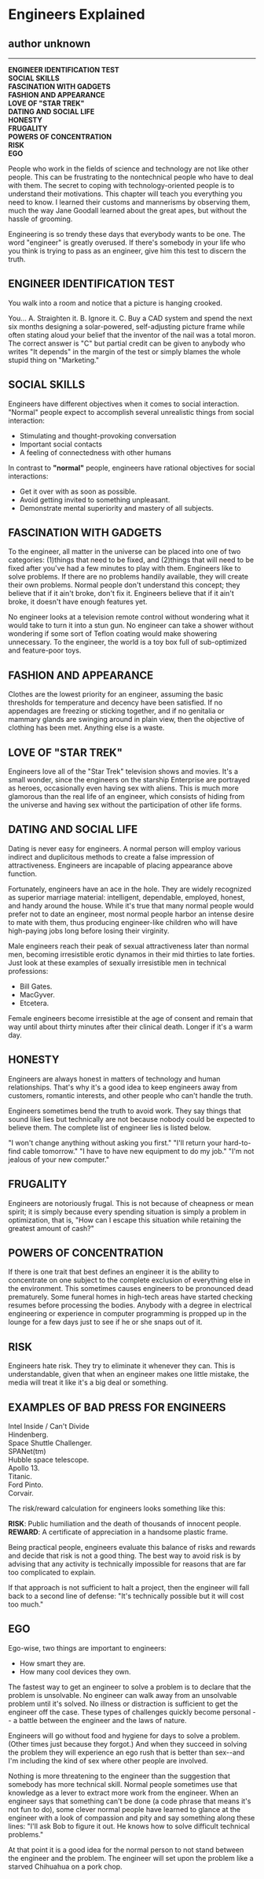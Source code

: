 # Engineers Explained
## author unknown
---

**ENGINEER IDENTIFICATION TEST** </br>
**SOCIAL SKILLS** </br>
**FASCINATION WITH GADGETS** </br>
**FASHION AND APPEARANCE** </br>
**LOVE OF "STAR TREK"** </br>
**DATING AND SOCIAL LIFE** </br>
**HONESTY** </br>
**FRUGALITY** </br>
**POWERS OF CONCENTRATION** </br>
**RISK** </br>
**EGO** </br>

People who work in the fields of science and technology are not like other people. This can be frustrating to the nontechnical people who have to deal with them. The secret to coping with technology-oriented people is to understand their motivations. This chapter will teach you everything you need to know. I learned their customs and mannerisms by observing them, much the way Jane Goodall learned about the great apes, but without the hassle of grooming.

Engineering is so trendy these days that everybody wants to be one. The word "engineer" is greatly overused. If there's somebody in your life who you think is trying to pass as an engineer, give him this test to discern the truth.

## ENGINEER IDENTIFICATION TEST

You walk into a room and notice that a picture is hanging crooked.

You...
A. Straighten it.
B. Ignore it.
C. Buy a CAD system and spend the next six months designing a solar-powered, self-adjusting picture frame while often stating aloud your belief that the inventor of the nail was a total moron.
The correct answer is "C" but partial credit can be given to anybody who writes "It depends" in the margin of the test or simply blames the whole stupid thing on "Marketing."

## SOCIAL SKILLS

Engineers have different objectives when it comes to social interaction. "Normal" people expect to accomplish several unrealistic things from social interaction:

- Stimulating and thought-provoking conversation
- Important social contacts
- A feeling of connectedness with other humans

In contrast to __"normal"__ people, engineers have rational objectives for social interactions:

- Get it over with as soon as possible.
- Avoid getting invited to something unpleasant.
- Demonstrate mental superiority and mastery of all subjects.

## FASCINATION WITH GADGETS

To the engineer, all matter in the universe can be placed into one of two categories: (1)things that need to be fixed, and (2)things that will need to be fixed after you've had a few minutes to play with them. Engineers like to solve problems. If there are no problems handily available, they will create their own problems. Normal people don't understand this concept; they believe that if it ain't broke, don't fix it. Engineers believe that if it ain't broke, it doesn't have enough features yet.

No engineer looks at a television remote control without wondering what it would take to turn it into a stun gun. No engineer can take a shower without wondering if some sort of Teflon coating would make showering unnecessary. To the engineer, the world is a toy box full of sub-optimized and feature-poor toys.

## FASHION AND APPEARANCE

Clothes are the lowest priority for an engineer, assuming the basic thresholds for temperature and decency have been satisfied. If no appendages are freezing or sticking together, and if no genitalia or mammary glands are swinging around in plain view, then the objective of clothing has been met. Anything else is a waste.

## LOVE OF "STAR TREK"

Engineers love all of the "Star Trek" television shows and movies. It's a small wonder, since the engineers on the starship Enterprise are portrayed as heroes, occasionally even having sex with aliens. This is much more glamorous than the real life of an engineer, which consists of hiding from the universe and having sex without the participation of other life forms.

## DATING AND SOCIAL LIFE

Dating is never easy for engineers. A normal person will employ various indirect and duplicitous methods to create a false impression of attractiveness. Engineers are incapable of placing appearance above function.

Fortunately, engineers have an ace in the hole. They are widely recognized as superior marriage material: intelligent, dependable, employed, honest, and handy around the house. While it's true that many normal people would prefer not to date an engineer, most normal people harbor an intense desire to mate with them, thus producing engineer-like children who will have high-paying jobs long before losing their virginity.

Male engineers reach their peak of sexual attractiveness later than normal men, becoming irresistible erotic dynamos in their mid thirties to late forties. Just look at these examples of sexually irresistible men in technical professions:

- Bill Gates.
- MacGyver.
- Etcetera.

Female engineers become irresistible at the age of consent and remain that way until about thirty minutes after their clinical death. Longer if it's a warm day.

## HONESTY

Engineers are always honest in matters of technology and human relationships. That's why it's a good idea to keep engineers away from customers, romantic interests, and other people who can't handle the truth.

Engineers sometimes bend the truth to avoid work. They say things that sound like lies but technically are not because nobody could be expected to believe them. The complete list of engineer lies is listed below.

"I won't change anything without asking you first."
"I'll return your hard-to-find cable tomorrow."
"I have to have new equipment to do my job."
"I'm not jealous of your new computer."

## FRUGALITY

Engineers are notoriously frugal. This is not because of cheapness or mean spirit; it is simply because every spending situation is simply a problem in optimization, that is, "How can I escape this situation while retaining the greatest amount of cash?"

## POWERS OF CONCENTRATION

If there is one trait that best defines an engineer it is the ability to concentrate on one subject to the complete exclusion of everything else in the environment. This sometimes causes engineers to be pronounced dead prematurely. Some funeral homes in high-tech areas have started checking resumes before processing the bodies. Anybody with a degree in electrical engineering or experience in computer programming is propped up in the lounge for a few days just to see if he or she snaps out of it.

## RISK

Engineers hate risk. They try to eliminate it whenever they can. This is understandable, given that when an engineer makes one little mistake, the media will treat it like it's a big deal or something.

## EXAMPLES OF BAD PRESS FOR ENGINEERS

Intel Inside / Can't Divide </br>
Hindenberg. </br>
Space Shuttle Challenger. </br>
SPANet(tm) </br>
Hubble space telescope. </br>
Apollo 13. </br>
Titanic. </br>
Ford Pinto. </br>
Corvair. </br>


The risk/reward calculation for engineers looks something like this:

**RISK**: Public humiliation and the death of thousands of innocent people. </br>
**REWARD**: A certificate of appreciation in a handsome plastic frame. </br>

Being practical people, engineers evaluate this balance of risks and rewards and decide that risk is not a good thing. The best way to avoid risk is by advising that any activity is technically impossible for reasons that are far too complicated to explain.

If that approach is not sufficient to halt a project, then the engineer will fall back to a second line of defense: "It's technically possible but it will cost too much."

## EGO

Ego-wise, two things are important to engineers:

- How smart they are. </br>
- How many cool devices they own. </br>

The fastest way to get an engineer to solve a problem is to declare that the problem is unsolvable. No engineer can walk away from an unsolvable problem until it's solved. No illness or distraction is sufficient to get the engineer off the case. These types of challenges quickly become personal -- a battle between the engineer and the laws of nature.

Engineers will go without food and hygiene for days to solve a problem. (Other times just because they forgot.) And when they succeed in solving the problem they will experience an ego rush that is better than sex--and I'm including the kind of sex where other people are involved.

Nothing is more threatening to the engineer than the suggestion that somebody has more technical skill. Normal people sometimes use that knowledge as a lever to extract more work from the engineer. When an engineer says that something can't be done (a code phrase that means it's not fun to do), some clever normal people have learned to glance at the engineer with a look of compassion and pity and say something along these lines: "I'll ask Bob to figure it out. He knows how to solve difficult technical problems."

At that point it is a good idea for the normal person to not stand between the engineer and the problem. The engineer will set upon the problem like a starved Chihuahua on a pork chop.
